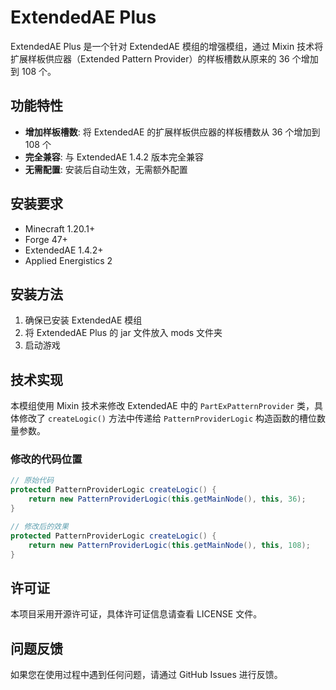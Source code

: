 # ExtendedAE Plus

ExtendedAE Plus 是一个针对 ExtendedAE 模组的增强模组，通过 Mixin 技术将扩展样板供应器（Extended Pattern Provider）的样板槽数从原来的 36 个增加到 108 个。

## 功能特性

- **增加样板槽数**: 将 ExtendedAE 的扩展样板供应器的样板槽数从 36 个增加到 108 个
- **完全兼容**: 与 ExtendedAE 1.4.2 版本完全兼容
- **无需配置**: 安装后自动生效，无需额外配置

## 安装要求

- Minecraft 1.20.1+
- Forge 47+
- ExtendedAE 1.4.2+
- Applied Energistics 2

## 安装方法

1. 确保已安装 ExtendedAE 模组
2. 将 ExtendedAE Plus 的 jar 文件放入 mods 文件夹
3. 启动游戏

## 技术实现

本模组使用 Mixin 技术来修改 ExtendedAE 中的 `PartExPatternProvider` 类，具体修改了 `createLogic()` 方法中传递给 `PatternProviderLogic` 构造函数的槽位数量参数。

### 修改的代码位置

```java
// 原始代码
protected PatternProviderLogic createLogic() {
    return new PatternProviderLogic(this.getMainNode(), this, 36);
}

// 修改后的效果
protected PatternProviderLogic createLogic() {
    return new PatternProviderLogic(this.getMainNode(), this, 108);
}
```

## 许可证

本项目采用开源许可证，具体许可证信息请查看 LICENSE 文件。

## 问题反馈

如果您在使用过程中遇到任何问题，请通过 GitHub Issues 进行反馈。 